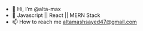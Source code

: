 - 👋 Hi, I’m @alta-max
- 🌱 Javascript || React || MERN Stack 
- 📫 How to reach me altamashsayed47@gmail.com

<!---
alta-max/alta-max is a ✨ special ✨ repository because its `README.md` (this file) appears on your GitHub profile.
You can click the Preview link to take a look at your changes.
--->
